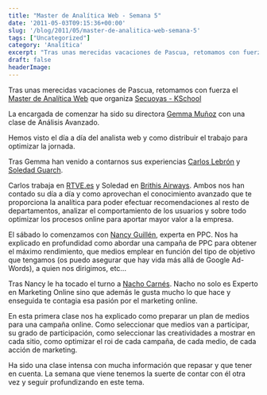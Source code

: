 ```yaml
---
title: "Master de Analítica Web - Semana 5"
date: '2011-05-03T09:15:36+00:00'
slug: '/blog/2011/05/master-de-analitica-web-semana-5'
tags: ["Uncategorized"]
category: 'Analítica'
excerpt: "Tras unas merecidas vacaciones de Pascua, retomamos con fuerza el [Master de Analítica Web]( que organiza [Secuoyas - KSchool]("
draft: false
headerImage: 
---
```

Tras unas merecidas vacaciones de Pascua, retomamos con fuerza el [Master de Analítica Web](http://www.secuoyasacademy.com/master-analitica-web.html) que organiza [Secuoyas - KSchool](http://static.squarespace.com/static/5303797ae4b0c6ad9e43f072/5303ce80e4b0400995a883d6/5303cf35e4b0400995a88b0c/1392758581676/?format=original)

La encargada de comenzar ha sido su directora [Gemma Muñoz](http://static.squarespace.com/static/5303797ae4b0c6ad9e43f072/5303ce80e4b0400995a883d6/5303cf35e4b0400995a88b0c/1392758581676/?format=original) con una clase de Análisis Avanzado.

Hemos visto el día a día del analista web y como distribuir el trabajo para optimizar la jornada.

Tras Gemma han venido a contarnos sus experiencias [Carlos Lebrón](http://www.linkedin.com/in/cmlebron) y [Soledad Guarch](http://www.linkedin.com/in/soledadguarch).

Carlos trabaja en [RTVE.es](http://static.squarespace.com/static/5303797ae4b0c6ad9e43f072/5303ce80e4b0400995a883d6/5303cf35e4b0400995a88b0c/1392758581676/?format=original) y Soledad en [Brithis Airways](http://static.squarespace.com/static/5303797ae4b0c6ad9e43f072/5303ce80e4b0400995a883d6/5303cf35e4b0400995a88b0c/1392758581676/?format=original). Ambos nos han contado su día a día y como aprovechan el conocimiento avanzado que te proporciona la analítica para poder efectuar recomendaciones al resto de departamentos, analizar el comportamiento de los usuarios y sobre todo optimizar los procesos online para aportar mayor valor a la empresa.

El sábado lo comenzamos con [Nancy Guillén](http://www.linkedin.com/in/nancyguillen), experta en PPC. Nos ha explicado en profundidad como abordar una campaña de PPC para obtener el máximo rendimiento, que medios emplear en función del tipo de objetivo que tengamos (os puedo asegurar que hay vida más allá de Google Ad-Words), a quien nos dirigimos, etc...

Tras Nancy le ha tocado el turno a [Nacho Carnés](http://www.linkedin.com/in/nachocarnes). Nacho no solo es Experto en Marketing Online sino que además le gusta mucho lo que hace y enseguida te contagia esa pasión por el marketing online.

En esta primera clase nos ha explicado como preparar un plan de medios para una campaña online. Como seleccionar que medios van a participar, su grado de participación, como seleccionar las creatividades a mostrar en cada sitio, como optimizar el roi de cada campaña, de cada medio, de cada acción de marketing.

Ha sido una clase intensa con mucha información que repasar y que tener en cuenta. La semana que viene tenemos la suerte de contar con él otra vez y seguir profundizando en este tema.

